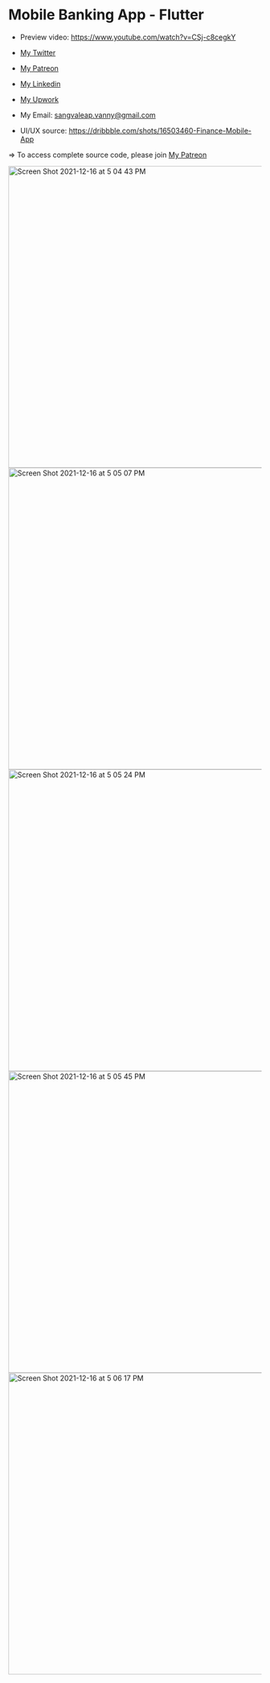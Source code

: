 # Mobile Banking App - Flutter

- Preview video: https://www.youtube.com/watch?v=CSj-c8cegkY
- [My Twitter](https://twitter.com/sangvaleap)

- [My Patreon](https://www.patreon.com/sangvaleap)
- [My Linkedin](https://www.linkedin.com/in/sangvaleap-vanny-353b25aa/)
- [My Upwork](https://www.upwork.com/freelancers/~01482fe63544bbcb48)

- My Email: sangvaleap.vanny@gmail.com
- UI/UX source: https://dribbble.com/shots/16503460-Finance-Mobile-App

=> To access complete source code, please join [My Patreon](https://www.patreon.com/sangvaleap)


<img width="600" alt="Screen Shot 2021-12-16 at 5 04 43 PM" src="https://user-images.githubusercontent.com/86506519/146351486-0f00b798-bf75-41b8-9838-3391349f3813.png">
<img width="600" alt="Screen Shot 2021-12-16 at 5 05 07 PM" src="https://user-images.githubusercontent.com/86506519/146351506-c0b9a591-0e8d-42f4-9497-5dc64ef86d7d.png">
<img width="600" alt="Screen Shot 2021-12-16 at 5 05 24 PM" src="https://user-images.githubusercontent.com/86506519/146351513-a6e0cf9d-da40-48cb-aa46-99a16aa07952.png">
<img width="600" alt="Screen Shot 2021-12-16 at 5 05 45 PM" src="https://user-images.githubusercontent.com/86506519/146351519-d63b04db-4c19-459c-9123-d889a5ffa9c5.png">
<img width="600" alt="Screen Shot 2021-12-16 at 5 06 17 PM" src="https://user-images.githubusercontent.com/86506519/146351530-3a1f1110-f592-4159-9a28-dc7df5980731.png">
